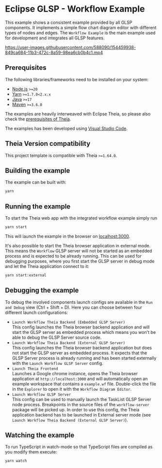 # Eclipse GLSP - Workflow Example

This example shows a consistent example provided by all GLSP components.
It implements a simple flow chart diagram editor with different types of nodes and edges.
The `Workflow Example` is the main example used for development and integrates all GLSP features.

<https://user-images.githubusercontent.com/588090/154459938-849ca684-11b3-472c-8a59-98ea6cb0b4c1.mp4>

## Prerequisites

The following libraries/frameworks need to be installed on your system:

-   [Node.js](https://nodejs.org/en/) `>=20`
-   [Yarn](https://classic.yarnpkg.com/en/docs/install#debian-stable) `>=1.7.0<2.x.x`
-   [Java](https://www.oracle.com/java/technologies/javase-jdk11-downloads.html) `>=17`
-   [Maven](https://maven.apache.org/) `>=3.6.0`

The examples are heavily interweaved with Eclipse Theia, so please also check the [prerequisites of Theia](https://github.com/eclipse-theia/theia/blob/master/doc/Developing.md#prerequisites).

The examples has been developed using [Visual Studio Code](https://code.visualstudio.com/).

## Theia Version compatibility

This project template is compatible with Theia `>=1.64.0`.

## Building the example

The example can be built with:

```bash
yarn
```

## Running the example

To start the Theia web app with the integrated workflow example simply run

```bash
yarn start
```

This will launch the example in the browser on [localhost:3000](http://localhost:3000).

It's also possible to start the Theia browser application in external mode. This means the `Workflow` GLSP server will not be started as an embedded process and is expected to be already running. This can be used for debugging purposes, where you first start the GLSP server in debug mode and let the Theia application connect to it:

```bash
yarn start:external
```

## Debugging the example

To debug the involved components launch configs are available in the `Run and Debug` view (Ctrl + Shift + D).
Here you can choose between four different launch configurations:

-   `Launch Workflow Theia Backend (Embedded GLSP Server)`<br>
    This config launches the Theia browser backend application and will start the GLSP server as embedded process which means you won't be able to debug the GLSP Server source code.
-   `Launch Workflow Theia Backend (External GLSP Server)`<br>
    This config launches the Theia browser backend application but does not start the GLSP server as embedded process.
    It expects that the GLSP Server process is already running and has been started externally with the `Launch Workflow GLSP Server` config.
-   `Launch Theia Frontend`<br>
    Launches a Google chrome instance, opens the Theia browser application at `http://localhost:3000` and will automatically open an example workspace that contains a `example.wf` file.
    Double-click the file in the `Explorer` to open it with the `Workflow Diagram Editor`.
-   `Launch Workflow GLSP Server`<br>
    This config can be used to manually launch the TaskList GLSP Server node process. Breakpoints in the source files of the `workflow-server` package will be picked up. In order to use this config, the Theia application backend has to be launched in External server mode (see `Launch Workflow Theia Backend (External GLSP Server)`).

## Watching the example

To run TypeScript in watch-mode so that TypeScript files are compiled as you modify them execute:

```bash
yarn watch
```
